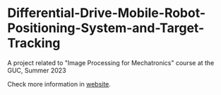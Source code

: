 # Differential-Drive-Mobile-Robot-Positioning-System-and-Target-Tracking
A project related to "Image Processing for Mechatronics" course at the GUC, Summer 2023

Check more information in [website](https://hadielnemr.github.io/projects/image_processing/).
